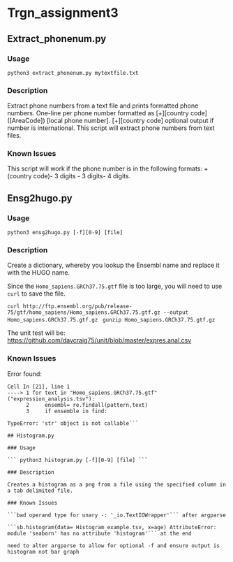 # Trgn_assignment3

## Extract_phonenum.py

### Usage 

```python3 extract_phonenum.py mytextfile.txt```

### Description

Extract phone numbers from a text file and prints formatted phone numbers.
One-line per phone number formatted as [+][country code] ([AreaCode]) [local phone number]. [+][country code] optional output if number is international. This script will extract phone numbers from text files. 

### Known Issues

This script will work if the phone number is in the following formats: +(country code)- 3 digits - 3 digits- 4 digits. 

## Ensg2hugo.py

### Usage

```python3 ensg2hugo.py [-f][0-9] [file]```

### Description

Create a dictionary, whereby you lookup the Ensembl name and replace it with the HUGO name.

Since the ```Homo_sapiens.GRCh37.75.gtf``` file is too large, you will need to use ```curl``` to save the file.

```curl http://ftp.ensembl.org/pub/release-75/gtf/homo_sapiens/Homo_sapiens.GRCh37.75.gtf.gz --output Homo_sapiens.GRCh37.75.gtf.gz```
``` gunzip Homo_sapiens.GRCh37.75.gtf.gz```

The unit test will be: https://github.com/davcraig75/unit/blob/master/expres.anal.csv


### Known Issues

Error found: 
```TypeError                                 Traceback (most recent call last)
Cell In [21], line 1
----> 1 for text in "Homo_sapiens.GRCh37.75.gtf"("expression_analysis.tsv"):
      2     ensembl= re.findall(pattern,text)
      3     if ensemble in find:

TypeError: 'str' object is not callable```

## Histogram.py

### Usage 

``` python3 histogram.py [-f][0-9] [file] ```

### Description

Creates a histogram as a png from a file using the specified column in a tab delimited file. 

### Known Issues 

```bad operand type for unary -: '_io.TextIOWrapper'``` after argparse

```sb.histogram(data= Histogram_example.tsv, x=age) AttributeError: module 'seaborn' has no attribute 'histogram'``` at the end

need to alter argparse to allow for optional -f and ensure output is histogram not bar graph